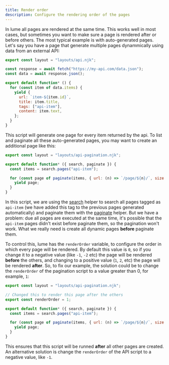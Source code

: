 ```yaml
---
title: Render order
description: Configure the rendering order of the pages
---
```


In lume all pages are rendered at the same time. This works well in most cases,
but sometimes you want to make sure a page is rendered after or before others.
The most typical example is with auto-generated pages. Let's say you have a page
that generate multiple pages dynammically using data from an external API:

```js
export const layout = "layouts/api.njk";

const response = await fetch("https://my-api.com/data.json");
const data = await response.json();

export default function* () {
  for (const item of data.items) {
    yield {
      url: `item-${item.id}`,
      title: item.title,
      tags: ["api-item"],
      content: item.text,
    };
  }
}
```

This script will generate one page for every item returned by the api. To list
and paginate all these auto-generated pages, you may want to create an
additional page like this:

```js
export const layout = "layouts/api-pagination.njk";

export default function* ({ search, paginate }) {
  const items = search.pages("api-item");

  for (const page of paginate(items, { url: (n) => `/page/${n}/`, size: 10 })) {
    yield page;
  }
}
```

In this script, we are using the [search](/creating-pages/searching/) helper to
search all pages tagged as `api-item` (we have added this tag to the previous
pages generated automatically) and paginate them with the
[paginate](/creating-pages/pagination/) helper. But we have a problem: due all
pages are executed at the same time, it's possible that the `api-item` pages
didn't exist before paginate them, so the pagination won't work. What we really
need is create all dynamic pages **before** paginate them.

To control this, lume has the `renderOrder` variable, to configure the order in
which every page will be rendered. By default this value is `0`, so if you
change it to a negative value (like `-1`, `-2` etc) the page will be rendered
**before** the others, and changing to a positive value (`1`, `2`, etc) the page
will be rendered **after**. So, to fix our example, the solution could be to
change the `renderOrder` of the pagination script to a value greater than 0, for
example, `1`:

```js
export const layout = "layouts/api-pagination.njk";

// Changed this to render this page after the others
export const renderOrder = 1;

export default function* ({ search, paginate }) {
  const items = search.pages("api-item");

  for (const page of paginate(items, { url: (n) => `/page/${n}/`, size: 10 })) {
    yield page;
  }
}
```

This ensures that this script will be runned **after** all other pages are
created. An alternative solution is change the `renderOrder` of the API script
to a negative value, like `-1`.

